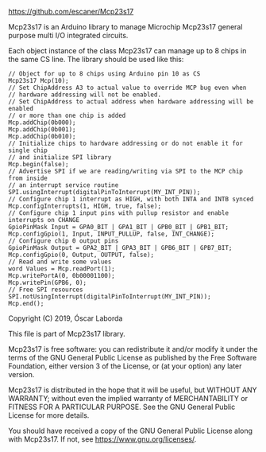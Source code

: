 https://github.com/escaner/Mcp23s17

Mcp23s17 is an Arduino library to manage Microchip Mcp23s17 general purpose
multi I/O integrated circuits.

Each object instance of the class Mcp23s17 can manage up to 8 chips in the
same CS line. The library should be used like this:

	// Object for up to 8 chips using Arduino pin 10 as CS
	Mcp23s17 Mcp(10);
	// Set ChipAddress A3 to actual value to override MCP bug even when
	// hardware addressing will not be enabled.
	// Set ChipAddress to actual address when hardware addressing will be enabled
	// or more than one chip is added
	Mcp.addChip(0b000);
	Mcp.addChip(0b001);
	Mcp.addChip(0b010);
	// Initialize chips to hardware addressing or do not enable it for single chip
	// and initialize SPI library
	Mcp.begin(false);
	// Advertise SPI if we are reading/writing via SPI to the MCP chip from inside
	// an interrupt service routine
	SPI.usingInterrupt(digitalPinToInterrupt(MY_INT_PIN));
	// Configure chip 1 interrupt as HIGH, with both INTA and INTB synced
	Mcp.configInterrupts(1, HIGH, true, false);
	// Configure chip 1 input pins with pullup resistor and enable interrupts on CHANGE
	GpioPinMask Input = GPA0_BIT | GPA1_BIT | GPB0_BIT | GPB1_BIT;
	Mcp.configGpio(1, Input, INPUT_PULLUP, false, INT_CHANGE);
	// Configure chip 0 output pins
	GpioPinMask Output = GPA2_BIT | GPA3_BIT | GPB6_BIT | GPB7_BIT;
	Mcp.configGpio(0, Output, OUTPUT, false);
	// Read and write some values
	word Values = Mcp.readPort(1);
	Mcp.writePortA(0, 0b00001100);
	Mcp.writePin(GPB6, 0);
	// Free SPI resources
	SPI.notUsingInterrupt(digitalPinToInterrupt(MY_INT_PIN));
	Mcp.end();


Copyright (C) 2019, Óscar Laborda

This file is part of Mcp23s17 library.

Mcp23s17 is free software: you can redistribute it and/or modify
it under the terms of the GNU General Public License as published by
the Free Software Foundation, either version 3 of the License, or
(at your option) any later version.

Mcp23s17 is distributed in the hope that it will be useful,
but WITHOUT ANY WARRANTY; without even the implied warranty of
MERCHANTABILITY or FITNESS FOR A PARTICULAR PURPOSE.  See the
GNU General Public License for more details.

You should have received a copy of the GNU General Public License
along with Mcp23s17.  If not, see <https://www.gnu.org/licenses/>.
